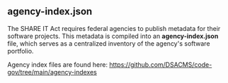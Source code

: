 ## agency-index.json

The SHARE IT Act requires federal agencies to publish metadata for their software projects. This metadata is compiled into an **agency-index.json** file, which serves as a centralized inventory of the agency's software portfolio.


Agency index files are found here: https://github.com/DSACMS/code-gov/tree/main/agency-indexes
